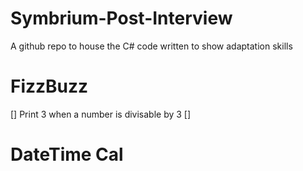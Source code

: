 # Symbrium-Post-Interview
A github repo to house the C# code written to show adaptation skills

# FizzBuzz
[] Print 3 when a number is divisable by 3
[]


# DateTime Cal
